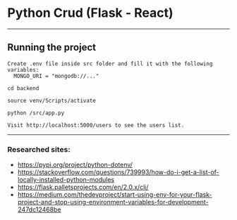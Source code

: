 # Python Crud (Flask - React)

---

## Running the project

    Create .env file inside src folder and fill it with the following variables:
      MONGO_URI = "mongodb://..."

    cd backend

    source venv/Scripts/activate

    python /src/app.py

    Visit http://localhost:5000/users to see the users list.

---

### Researched sites:

- https://pypi.org/project/python-dotenv/
- https://stackoverflow.com/questions/739993/how-do-i-get-a-list-of-locally-installed-python-modules
- https://flask.palletsprojects.com/en/2.0.x/cli/
- https://medium.com/thedevproject/start-using-env-for-your-flask-project-and-stop-using-environment-variables-for-development-247dc12468be
